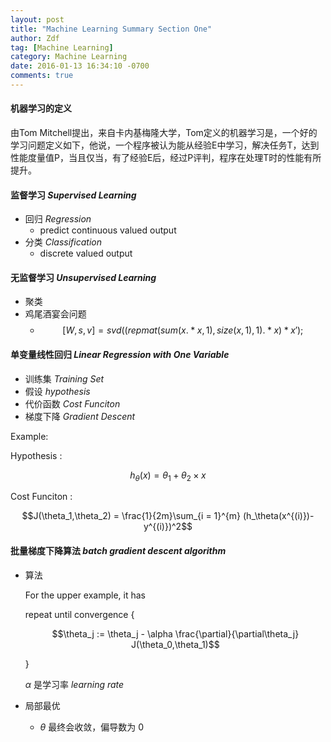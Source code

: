 ```yaml
---
layout: post
title: "Machine Learning Summary Section One"
author: Zdf
tag: [Machine Learning]
category: Machine Learning
date: 2016-01-13 16:34:10 -0700
comments: true
---
```


#### 机器学习的定义
由Tom Mitchell提出，来自卡内基梅隆大学，Tom定义的机器学习是，一个好的学习问题定义如下，他说，一个程序被认为能从经验E中学习，解决任务T，达到性能度量值P，当且仅当，有了经验E后，经过P评判，程序在处理T时的性能有所提升。

#### 监督学习 _Supervised Learning_
* 回归 _Regression_ 
    * predict continuous valued output
* 分类 _Classification_
	* discrete valued output

#### 无监督学习 _Unsupervised Learning_
* 聚类
* 鸡尾酒宴会问题
	* $$[W,s,v] = svd((repmat(sum(x.*x,1),size(x,1),1).*x)*x');$$
	
#### 单变量线性回归 _Linear Regression with One Variable_

* 训练集 _Training Set_
* 假设 _hypothesis_
* 代价函数 _Cost Funciton_
* 梯度下降 _Gradient Descent_

Example:

Hypothesis : 

$$h_{\theta}(x)={\theta}_1 + {\theta}_2 \times x$$

Cost Funciton : 

$$J(\theta_1,\theta_2) =  \frac{1}{2m}\sum_{i = 1}^{m} (h_\theta(x^{(i)})-y^{(i)})^2$$


#### 批量梯度下降算法 _batch gradient descent algorithm_

* 算法
    
    For the upper example, it has

    repeat until convergence {

    $$\theta_j := \theta_j - \alpha \frac{\partial}{\partial\theta_j} J(\theta_0,\theta_1)$$

    }
    
    $\alpha$ 是学习率 _learning rate_

* 局部最优
    * $\theta$ 最终会收敛，偏导数为 $0$